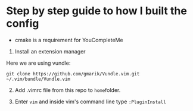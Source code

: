 # Step by step guide to how I built the config

- cmake is a requirement for YouCompleteMe

1. Install an extension manager

Here we are using vundle:

```
git clone https://github.com/gmarik/Vundle.vim.git ~/.vim/bundle/Vundle.vim
```

2. Add .vimrc file from this repo to `home`folder.

3. Enter `vim` and inside vim's command line type `:PluginInstall`
